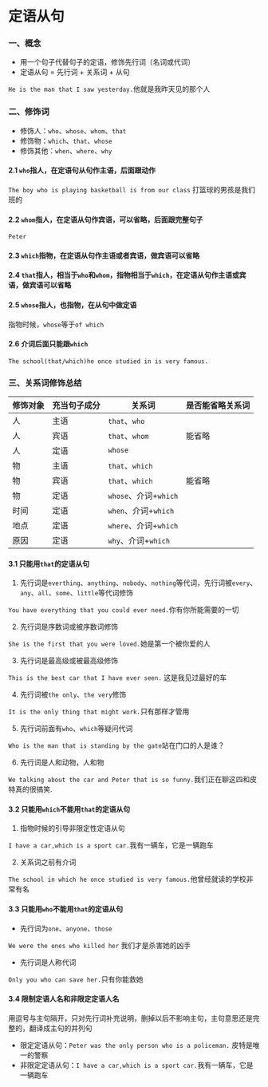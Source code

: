 # 定语从句

### 一、概念

- 用一个句子代替句子的定语，修饰先行词（名词或代词）
- 定语从句 = 先行词 + 关系词 + 从句

`He is the man that I saw yesterday.`他就是我昨天见的那个人

### 二、修饰词

- 修饰人：`who`、`whose`、`whom`、`that`
- 修饰物：`which`、`that`、`whose`
- 修饰其他：`when`、`where`、`why`

#### 2.1 `who`指人，在定语句从句作主语，后面跟动作

`The boy who is playing basketball is from our class` 打篮球的男孩是我们班的

#### 2.2 `whom`指人，在定语从句作宾语，可以省略，后面跟完整句子

`Peter`

#### 2.3 `which`指物，在定语从句作主语或者宾语，做宾语可以省略

#### 2.4 `that`指人，相当于`who`和`whom`，指物相当于`which`，在定语从句作主语或宾语，做宾语可以省略

#### 2.5 `whose`指人，也指物，在从句中做定语


指物时候，`whose`等于`of which`

#### 2.6 介词后面只能跟`which`

`The school(that/which)he once studied in is very famous.`

### 三、关系词修饰总结

修饰对象 | 充当句子成分 | 关系词 | 是否能省略关系词
---| --- | --- |---
人 | 主语 | `that`、`who` | 
人 | 宾语 | `that`、`whom` | 能省略
人 | 定语 | `whose` | 
物 | 主语 | `that`、`which` | 
物 | 宾语 | `that`、`which` | 能省略
物 | 定语 | `whose`、介词+`which` | 
时间 | 定语 | `when`、介词+`which` | 
地点 | 定语 | `where`、介词+`which` | 
原因 | 定语 | `why`、介词+`which` | 

#### 3.1 只能用`that`的定语从句

1. 先行词是`everthing`、`anything`、`nobody`、`nothing`等代词，先行词被`every`、`any`、`all`、`some`、`little`等代词修饰

`You have everything that you could ever need.`你有你所能需要的一切

2. 先行词是序数词或被序数词修饰

`She is the first that you were loved.`她是第一个被你爱的人

3. 先行词是最高级或被最高级修饰

`This is the best car that I have ever seen.` 这是我见过最好的车

4. 先行词被`the only`、`the very`修饰

`It is the only thing that might work.`只有那样才管用

5. 先行词前面有`who`、`which`等疑问代词

`Who is the man that is standing by the gate`站在门口的人是谁？

6. 先行词是人和动物，人和物

`We talking about the car and Peter that is so funny.`我们正在聊这四和皮特真的很搞笑.

#### 3.2 只能用`which`不能用`that`的定语从句

1. 指物时候的引导非限定性定语从句

`I have a car,which is a sport car.`我有一辆车，它是一辆跑车

2. 关系词之前有介词

`The school in which he once studied is very famous.`他曾经就读的学校非常有名

#### 3.3 只能用`who`不能用`that`的定语从句

- 先行词为`one`、`anyone`、`those`

`We were the ones who killed her` 我们才是杀害她的凶手

- 先行词是人称代词

`Only you who can save her.`只有你能救她

#### 3.4 限制定语人名和非限定定语人名

用逗号与主句隔开，只对先行词补充说明，删掉以后不影响主句，主句意思还是完整的，翻译成主句的并列句

- 限定定语从句：`Peter was the only person who is a policeman.` 皮特是唯一的警察
- 非限定定语从句：`I have a car,which is a sport car.`我有一辆车，它是一辆跑车